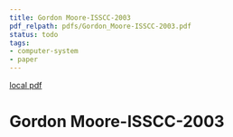 ```yaml
---
title: Gordon Moore-ISSCC-2003
pdf_relpath: pdfs/Gordon_Moore-ISSCC-2003.pdf
status: todo
tags:
- computer-system
- paper
---
```


[local pdf](../../../pdfs/Gordon_Moore-ISSCC-2003.pdf)

# Gordon Moore-ISSCC-2003
